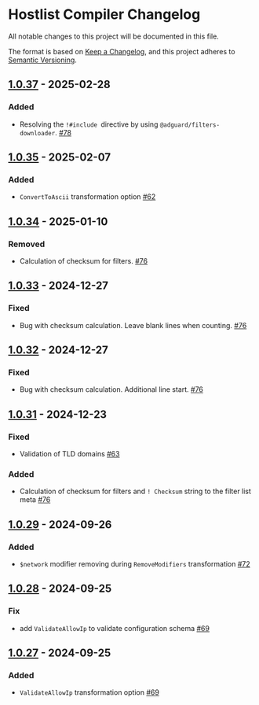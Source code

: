# Hostlist Compiler Changelog

All notable changes to this project will be documented in this file.

The format is based on [Keep a Changelog](https://keepachangelog.com/en/1.0.0/),
and this project adheres to [Semantic Versioning](https://semver.org/spec/v2.0.0.html).

## [1.0.37] - 2025-02-28

### Added

- Resolving the `!#include `directive by using `@adguard/filters-downloader`. [#78]

[1.0.37]: https://github.com/AdguardTeam/HostlistCompiler/compare/v1.0.35...v1.0.37
[#78]: https://github.com/AdguardTeam/HostlistCompiler/issues/78

## [1.0.35] - 2025-02-07

### Added

- `ConvertToAscii` transformation option [#62]

[1.0.35]: https://github.com/AdguardTeam/HostlistCompiler/compare/v1.0.34...v1.0.35
[#62]: https://github.com/AdguardTeam/HostlistCompiler/issues/62

## [1.0.34] - 2025-01-10

### Removed

- Calculation of checksum for filters. [#76]

[1.0.34]: https://github.com/AdguardTeam/HostlistCompiler/compare/v1.0.33...v1.0.34

## [1.0.33] - 2024-12-27

### Fixed

- Bug with checksum calculation. Leave blank lines when counting. [#76]

[1.0.33]: https://github.com/AdguardTeam/HostlistCompiler/compare/v1.0.32...v1.0.33

## [1.0.32] - 2024-12-27

### Fixed

- Bug with checksum calculation. Additional line start. [#76]

[1.0.32]: https://github.com/AdguardTeam/HostlistCompiler/compare/v1.0.31...v1.0.32

## [1.0.31] - 2024-12-23

### Fixed

- Validation of TLD domains [#63]

### Added

- Calculation of checksum for filters and `! Checksum` string to the filter list meta [#76]

[1.0.31]: https://github.com/AdguardTeam/HostlistCompiler/compare/v1.0.29...v1.0.31
[#63]: https://github.com/AdguardTeam/HostlistCompiler/issues/63
[#76]: https://github.com/AdguardTeam/HostlistCompiler/issues/76

## [1.0.29] - 2024-09-26

### Added

- `$network` modifier removing during `RemoveModifiers` transformation [#72]

[1.0.29]: https://github.com/AdguardTeam/HostlistCompiler/compare/v1.0.28...v1.0.29
[#72]: https://github.com/AdguardTeam/FiltersCompiler/issues/72


## [1.0.28] - 2024-09-25

### Fix

- add `ValidateAllowIp` to validate configuration schema [#69]

[1.0.28]: https://github.com/AdguardTeam/HostlistCompiler/compare/v1.0.27...v1.0.28


## [1.0.27] - 2024-09-25

### Added

- `ValidateAllowIp` transformation option [#69]

[1.0.27]: https://github.com/AdguardTeam/HostlistCompiler/compare/v1.0.26...v1.0.27
[#69]: https://github.com/AdguardTeam/FiltersCompiler/issues/69
